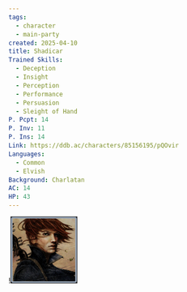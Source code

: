 ```yaml
---
tags:
  - character
  - main-party
created: 2025-04-10
title: Shadicar
Trained Skills:
  - Deception
  - Insight
  - Perception
  - Performance
  - Persuasion
  - Sleight of Hand
P. Pcpt: 14
P. Inv: 11
P. Ins: 14
Link: https://ddb.ac/characters/85156195/pQOvir
Languages:
  - Common
  - Elvish
Background: Charlatan
AC: 14
HP: 43
---
```


!![shadicar.png](/images/shadicar.png)
